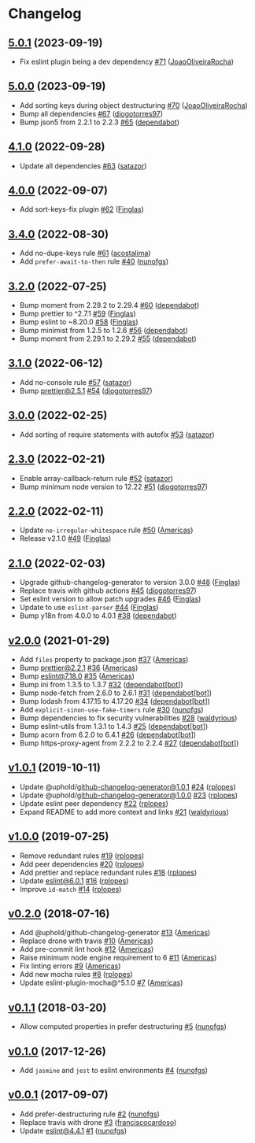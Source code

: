 # Changelog

## [5.0.1](https://github.com/uphold/eslint-config-uphold/releases/tag/5.0.1) (2023-09-19)
- Fix eslint plugin being a dev dependency [\#71](https://github.com/uphold/eslint-config-uphold/pull/71) ([JoaoOliveiraRocha](https://github.com/JoaoOliveiraRocha))

## [5.0.0](https://github.com/uphold/eslint-config-uphold/releases/tag/5.0.0) (2023-09-19)
- Add sorting keys during object destructuring [\#70](https://github.com/uphold/eslint-config-uphold/pull/70) ([JoaoOliveiraRocha](https://github.com/JoaoOliveiraRocha))
- Bump all dependencies [\#67](https://github.com/uphold/eslint-config-uphold/pull/67) ([diogotorres97](https://github.com/diogotorres97))
- Bump json5 from 2.2.1 to 2.2.3 [\#65](https://github.com/uphold/eslint-config-uphold/pull/65) ([dependabot](https://github.com/apps/dependabot))

## [4.1.0](https://github.com/uphold/eslint-config-uphold/releases/tag/4.1.0) (2022-09-28)
- Update all dependencies [\#63](https://github.com/uphold/eslint-config-uphold/pull/63) ([satazor](https://github.com/satazor))

## [4.0.0](https://github.com/uphold/eslint-config-uphold/releases/tag/4.0.0) (2022-09-07)
- Add sort-keys-fix plugin [\#62](https://github.com/uphold/eslint-config-uphold/pull/62) ([Finglas](https://github.com/Finglas))

## [3.4.0](https://github.com/uphold/eslint-config-uphold/releases/tag/3.4.0) (2022-08-30)
- Add no-dupe-keys rule [\#61](https://github.com/uphold/eslint-config-uphold/pull/61) ([acostalima](https://github.com/acostalima))
- Add `prefer-await-to-then` rule [\#40](https://github.com/uphold/eslint-config-uphold/pull/40) ([nunofgs](https://github.com/nunofgs))

## [3.2.0](https://github.com/uphold/eslint-config-uphold/releases/tag/3.2.0) (2022-07-25)
- Bump moment from 2.29.2 to 2.29.4 [\#60](https://github.com/uphold/eslint-config-uphold/pull/60) ([dependabot](https://github.com/apps/dependabot))
- Bump prettier to ^2.7.1 [\#59](https://github.com/uphold/eslint-config-uphold/pull/59) ([Finglas](https://github.com/Finglas))
- Bump eslint to ~8.20.0 [\#58](https://github.com/uphold/eslint-config-uphold/pull/58) ([Finglas](https://github.com/Finglas))
- Bump minimist from 1.2.5 to 1.2.6 [\#56](https://github.com/uphold/eslint-config-uphold/pull/56) ([dependabot](https://github.com/apps/dependabot))
- Bump moment from 2.29.1 to 2.29.2 [\#55](https://github.com/uphold/eslint-config-uphold/pull/55) ([dependabot](https://github.com/apps/dependabot))

## [3.1.0](https://github.com/uphold/eslint-config-uphold/releases/tag/3.1.0) (2022-06-12)
- Add no-console rule [\#57](https://github.com/uphold/eslint-config-uphold/pull/57) ([satazor](https://github.com/satazor))
- Bump prettier@2.5.1 [\#54](https://github.com/uphold/eslint-config-uphold/pull/54) ([diogotorres97](https://github.com/diogotorres97))

## [3.0.0](https://github.com/uphold/eslint-config-uphold/releases/tag/3.0.0) (2022-02-25)
- Add sorting of require statements with autofix [\#53](https://github.com/uphold/eslint-config-uphold/pull/53) ([satazor](https://github.com/satazor))

## [2.3.0](https://github.com/uphold/eslint-config-uphold/releases/tag/2.3.0) (2022-02-21)
- Enable array-callback-return rule [\#52](https://github.com/uphold/eslint-config-uphold/pull/52) ([satazor](https://github.com/satazor))
- Bump minimum node version to 12.22 [\#51](https://github.com/uphold/eslint-config-uphold/pull/51) ([diogotorres97](https://github.com/diogotorres97))

## [2.2.0](https://github.com/uphold/eslint-config-uphold/releases/tag/2.2.0) (2022-02-11)
- Update `no-irregular-whitespace` rule [\#50](https://github.com/uphold/eslint-config-uphold/pull/50) ([Americas](https://github.com/Americas))
- Release v2.1.0 [\#49](https://github.com/uphold/eslint-config-uphold/pull/49) ([Finglas](https://github.com/Finglas))

## [2.1.0](https://github.com/uphold/eslint-config-uphold/releases/tag/2.1.0) (2022-02-03)
- Upgrade github-changelog-generator to version 3.0.0 [\#48](https://github.com/uphold/eslint-config-uphold/pull/48) ([Finglas](https://github.com/Finglas))
- Replace travis with github actions [\#45](https://github.com/uphold/eslint-config-uphold/pull/45) ([diogotorres97](https://github.com/diogotorres97))
- Set eslint version to allow patch upgrades [\#46](https://github.com/uphold/eslint-config-uphold/pull/46) ([Finglas](https://github.com/Finglas))
- Update to use `eslint-parser` [\#44](https://github.com/uphold/eslint-config-uphold/pull/44) ([Finglas](https://github.com/Finglas))
- Bump y18n from 4.0.0 to 4.0.1 [\#38](https://github.com/uphold/eslint-config-uphold/pull/38) ([dependabot](https://github.com/apps/dependabot))

## [v2.0.0](https://github.com/uphold/eslint-config-uphold/releases/tag/v2.0.0) (2021-01-29)
- Add `files` property to package.json [\#37](https://github.com/uphold/eslint-config-uphold/pull/37) ([Americas](https://github.com/Americas))
- Bump prettier@2.2.1 [\#36](https://github.com/uphold/eslint-config-uphold/pull/36) ([Americas](https://github.com/Americas))
- Bump eslint@7.18.0 [\#35](https://github.com/uphold/eslint-config-uphold/pull/35) ([Americas](https://github.com/Americas))
- Bump ini from 1.3.5 to 1.3.7 [\#32](https://github.com/uphold/eslint-config-uphold/pull/32) ([dependabot[bot]](https://github.com/apps/dependabot))
- Bump node-fetch from 2.6.0 to 2.6.1 [\#31](https://github.com/uphold/eslint-config-uphold/pull/31) ([dependabot[bot]](https://github.com/apps/dependabot))
- Bump lodash from 4.17.15 to 4.17.20 [\#34](https://github.com/uphold/eslint-config-uphold/pull/34) ([dependabot[bot]](https://github.com/apps/dependabot))
- Add `explicit-sinon-use-fake-timers` rule [\#30](https://github.com/uphold/eslint-config-uphold/pull/30) ([nunofgs](https://github.com/nunofgs))
- Bump dependencies to fix security vulnerabilities [\#28](https://github.com/uphold/eslint-config-uphold/pull/28) ([waldyrious](https://github.com/waldyrious))
- Bump eslint-utils from 1.3.1 to 1.4.3 [\#25](https://github.com/uphold/eslint-config-uphold/pull/25) ([dependabot[bot]](https://github.com/apps/dependabot))
- Bump acorn from 6.2.0 to 6.4.1 [\#26](https://github.com/uphold/eslint-config-uphold/pull/26) ([dependabot[bot]](https://github.com/apps/dependabot))
- Bump https-proxy-agent from 2.2.2 to 2.2.4 [\#27](https://github.com/uphold/eslint-config-uphold/pull/27) ([dependabot[bot]](https://github.com/apps/dependabot))

## [v1.0.1](https://github.com/uphold/eslint-config-uphold/releases/tag/v1.0.1) (2019-10-11)
- Update @uphold/github-changelog-generator@1.0.1 [\#24](https://github.com/uphold/eslint-config-uphold/pull/24) ([rplopes](https://github.com/rplopes))
- Update @uphold/github-changelog-generator@1.0.0 [\#23](https://github.com/uphold/eslint-config-uphold/pull/23) ([rplopes](https://github.com/rplopes))
- Update eslint peer dependency [\#22](https://github.com/uphold/eslint-config-uphold/pull/22) ([rplopes](https://github.com/rplopes))
- Expand README to add more context and links [\#21](https://github.com/uphold/eslint-config-uphold/pull/21) ([waldyrious](https://github.com/waldyrious))

## [v1.0.0](https://github.com/uphold/eslint-config-uphold/releases/tag/v1.0.0) (2019-07-25)
- Remove redundant rules [\#19](https://github.com/uphold/eslint-config-uphold/pull/19) ([rplopes](https://github.com/rplopes))
- Add peer dependencies [\#20](https://github.com/uphold/eslint-config-uphold/pull/20) ([rplopes](https://github.com/rplopes))
- Add prettier and replace redundant rules [\#18](https://github.com/uphold/eslint-config-uphold/pull/18) ([rplopes](https://github.com/rplopes))
- Update eslint@6.0.1 [\#16](https://github.com/uphold/eslint-config-uphold/pull/16) ([rplopes](https://github.com/rplopes))
- Improve `id-match` [\#14](https://github.com/uphold/eslint-config-uphold/pull/14) ([rplopes](https://github.com/rplopes))

## [v0.2.0](https://github.com/uphold/eslint-config-uphold/releases/tag/v0.2.0) (2018-07-16)
- Add @uphold/github-changelog-generator [\#13](https://github.com/uphold/eslint-config-uphold/pull/13) ([Americas](https://github.com/Americas))
- Replace drone with travis [\#10](https://github.com/uphold/eslint-config-uphold/pull/10) ([Americas](https://github.com/Americas))
- Add pre-commit lint hook [\#12](https://github.com/uphold/eslint-config-uphold/pull/12) ([Americas](https://github.com/Americas))
- Raise minimum node engine requirement to 6 [\#11](https://github.com/uphold/eslint-config-uphold/pull/11) ([Americas](https://github.com/Americas))
- Fix linting errors [\#9](https://github.com/uphold/eslint-config-uphold/pull/9) ([Americas](https://github.com/Americas))
- Add new mocha rules [\#8](https://github.com/uphold/eslint-config-uphold/pull/8) ([rplopes](https://github.com/rplopes))
- Update eslint-plugin-mocha@^5.1.0 [\#7](https://github.com/uphold/eslint-config-uphold/pull/7) ([Americas](https://github.com/Americas))

## [v0.1.1](https://github.com/uphold/eslint-config-uphold/releases/tag/v0.1.1) (2018-03-20)
- Allow computed properties in prefer destructuring [\#5](https://github.com/uphold/eslint-config-uphold/pull/5) ([nunofgs](https://github.com/nunofgs))

## [v0.1.0](https://github.com/uphold/eslint-config-uphold/releases/tag/v0.1.0) (2017-12-26)
- Add `jasmine` and `jest` to eslint environments [\#4](https://github.com/uphold/eslint-config-uphold/pull/4) ([nunofgs](https://github.com/nunofgs))

## [v0.0.1](https://github.com/uphold/eslint-config-uphold/releases/tag/v0.0.1) (2017-09-07)
- Add prefer-destructuring rule [\#2](https://github.com/uphold/eslint-config-uphold/pull/2) ([nunofgs](https://github.com/nunofgs))
- Replace travis with drone [\#3](https://github.com/uphold/eslint-config-uphold/pull/3) ([franciscocardoso](https://github.com/franciscocardoso))
- Update eslint@4.4.1 [\#1](https://github.com/uphold/eslint-config-uphold/pull/1) ([nunofgs](https://github.com/nunofgs))
